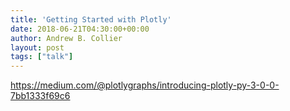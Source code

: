 ```yaml
---
title: 'Getting Started with Plotly'
date: 2018-06-21T04:30:00+00:00
author: Andrew B. Collier
layout: post
tags: ["talk"]
---
```


https://medium.com/@plotlygraphs/introducing-plotly-py-3-0-0-7bb1333f69c6

<div class="talk">
	<div class="title">
	</div>
	<div class="abstract">
	</div>
</div>
